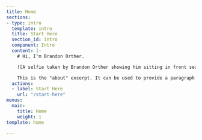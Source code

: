 ```yaml
---
title: Home
sections:
- type: intro
  template: intro
  title: Start Here
  section_id: intro
  component: Intro
  content: |-
    # Hi, I'm Brandon Orther.

    ![A selfie taken by Brandon Orther showing him sitting in front seat with his dog behind him in the back of the car.](/images/IMG_20170913_153123_325.jpg "Brandon car selfie")

    This is the "about" excerpt. It can be used to provide a paragraph about yourself that people can read on the homepage to get a sense of who you are. There also exists a dedicated about page where you can write more about yourself for those who are interested.
  actions:
  - label: Start Here
    url: "/start-here"
menus:
  main:
    title: Home
    weight: 1
template: home

---
```


